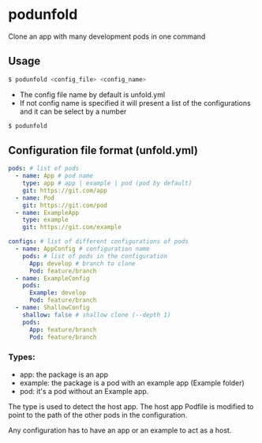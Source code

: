 # podunfold

Clone an app with many development pods in one command

## Usage

```bash
$ podunfold <config_file> <config_name>
```

- The config file name by default is unfold.yml
- If not config name is specified it will present a list of the configurations and it can be select by a number

```bash
$ podunfold  
```

## Configuration file format (unfold.yml)

```yml
pods: # list of pods
  - name: App # pod name
    type: app # app | example | pod (pod by default)
    git: https://git.com/app
  - name: Pod
    git: https://git.com/pod
  - name: ExampleApp
    type: example
    git: https://git.com/example

configs: # list of different configurations of pods
  - name: AppConfig # configuration name
    pods: # list of pods in the configuration
      App: develop # branch to clone
      Pod: feature/branch
  - name: ExampleConfig
    pods:
      Example: develop
      Pod: feature/branch
  - name: ShallowConfig
    shallow: false # shallow clone (--depth 1)
    pods:
      App: feature/branch
      Pod: feature/branch
```

### Types:
- app: the package is an app
- example: the package is a pod with an example app (Example folder)
- pod: it's a pod without an Example app.

The type is used to detect the host app. The host app Podfile is modified to point to the path of the other pods in the configuration.

Any configuration has to have an app or an example to act as a host.

